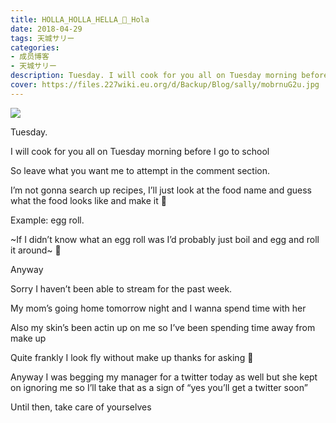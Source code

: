 ```yaml
---
title: HOLLA_HOLLA_HELLA_👋_Hola
date: 2018-04-29
tags: 天城サリー
categories: 
- 成员博客
- 天城サリー
description: Tuesday. I will cook for you all on Tuesday morning before I go to school So leave what you want me to attempt in the comment section.I’m not gonna search up recipes, I’ll just look at the food nam...
cover: https://files.227wiki.eu.org/d/Backup/Blog/sally/mobrnuG2u.jpg 
---
```

![](https://files.227wiki.eu.org/d/Backup/Blog/sally/mobrnuG2u.jpg)

Tuesday. 




I will cook for you all on Tuesday morning before I go to school 




So leave what you want me to attempt in the comment section.




I’m not gonna search up recipes, I’ll just look at the food name and guess what the food looks like and make it 🥚 




Example: egg roll. 




~If I didn’t know what an egg roll was I’d probably just boil and egg and roll it around~ 🍳 




Anyway 




Sorry I haven’t been able to stream for the past week. 




My mom’s going home tomorrow night and I wanna spend time with her




Also my skin’s been actin up on me so I’ve been spending time away from make up




Quite frankly I look fly without make up thanks for asking 💄 




Anyway I was begging my manager for a twitter today as well but she kept on ignoring me so I’ll take that as a sign of “yes you’ll get a twitter soon” 




Until then, take care of yourselves 

























